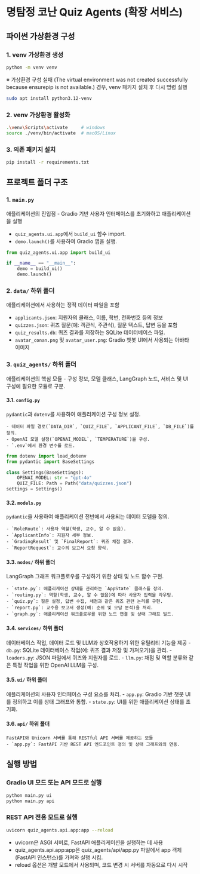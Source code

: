 # 명탐정 코난 Quiz Agents (확장 서비스)

## 파이썬 가상환경 구성

### 1. venv 가상환경 생성

```bash
python -m venv venv
```

※ 가상환경 구성 실패 (The virtual environment was not created successfully because ensurepip is not available.) 경우, venv 패키지 설치 후 다시 명령 실행

```bash
sudo apt install python3.12-venv
```

### 2. venv 가상환경 활성화

```bash
.\venv\Scripts\activate     # windows
source ./venv/bin/activate  # macOS/Linux
```

### 3. 의존 패키지 설치

```bash
pip install -r requirements.txt
```

## 프로젝트 폴더 구조

### 1. `main.py`

애플리케이션의 진입점 - Gradio 기반 사용자 인터페이스를 초기화하고 애플리케이션을 실행

- `quiz_agents.ui.app`에서 `build_ui` 함수 import.
- `demo.launch()`를 사용하여 Gradio 앱을 실행.

```python
from quiz_agents.ui.app import build_ui

if __name__ == "__main__":
    demo = build_ui()
    demo.launch()
```

### 2. `data/` 하위 폴더

애플리케이션에서 사용하는 정적 데이터 파일을 포함

- `applicants.json`: 지원자의 클래스, 이름, 학번, 전화번호 등의 정보
- `quizzes.json`: 퀴즈 질문(예: 객관식, 주관식), 질문 텍스트, 답변 등을 포함
- `quiz_results.db`: 퀴즈 결과를 저장하는 SQLite 데이터베이스 파일.
- `avatar_conan.png` 및 `avatar_user.png`: Gradio 챗봇 UI에서 사용되는 아바타 이미지

### 3. `quiz_agents/` 하위 폴더

애플리케이션의 핵심 모듈 - 구성 정보, 모델 클래스, LangGraph 노드, 서비스 및 UI 구성에 필요한 모듈로 구분.

#### 3.1. `config.py`

`pydantic`과 `dotenv`를 사용하여 애플리케이션 구성 정보 설정.

    - 데이터 파일 경로(`DATA_DIR`, `QUIZ_FILE`, `APPLICANT_FILE`, `DB_FILE`)를 정의.
    - OpenAI 모델 설정(`OPENAI_MODEL`, `TEMPERATURE`)을 구성.
    - `.env`에서 환경 변수를 로드.

```python
from dotenv import load_dotenv
from pydantic import BaseSettings

class Settings(BaseSettings):
    OPENAI_MODEL: str = "gpt-4o"
    QUIZ_FILE: Path = Path("data/quizzes.json")
settings = Settings()
```

#### 3.2. `models.py`

`pydantic`을 사용하여 애플리케이션 전반에서 사용되는 데이터 모델을 정의.

    - `RoleRoute`: 사용자 역할(학생, 교수, 알 수 없음).
    - `ApplicantInfo`: 지원자 세부 정보.
    - `GradingResult` 및 `FinalReport`: 퀴즈 채점 결과.
    - `ReportRequest`: 교수의 보고서 요청 양식.

#### 3.3. `nodes/` 하위 폴더

LangGraph 그래프 워크플로우를 구성하기 위한 상태 및 노드 함수 구현.

    - `state.py`: 애플리케이션 상태를 관리하는 `AppState` 클래스를 정의.
    - `routing.py`: 역할(학생, 교수, 알 수 없음)에 따라 사용자 입력을 라우팅.
    - `quiz.py`: 질문 설정, 답변 수집, 채점과 같은 퀴즈 관련 논리를 구현.
    - `report.py`: 교수용 보고서 생성(예: 순위 및 오답 분석)을 처리.
    - `graph.py`: 애플리케이션 워크플로우를 위한 노드 연결 및 상태 그래프 빌드.

#### 3.4. `services/` 하위 폴더

데이터베이스 작업, 데이터 로드 및 LLM과 상호작용하기 위한 유틸리티 기능을 제공
    - `db.py`: SQLite 데이터베이스 작업(예: 퀴즈 결과 저장 및 가져오기)을 관리.
    - `loaders.py`: JSON 파일에서 퀴즈와 지원자를 로드.
    - `llm.py`: 채점 및 역할 분류와 같은 특정 작업을 위한 OpenAI LLM을 구성.

#### 3.5. `ui/` 하위 폴더

애플리케이션의 사용자 인터페이스 구성 요소를 처리.
    - `app.py`: Gradio 기반 챗봇 UI를 정의하고 이를 상태 그래프와 통합.
    - `state.py`: UI를 위한 애플리케이션 상태를 초기화.

#### 3.6. `api/` 하위 폴더

    FastAPI와 Unicorn 서버를 통해 RESTful API 서버를 제공하는 모듈
    - `app.py`: FastAPI 기반 REST API 엔드포인트 정의 및 상태 그래프와의 연동.

## 실행 방법

### Gradio UI 모드 또는 API 모드로 실행

```bash
python main.py ui
python main.py api
```
### REST API 전용 모드로 실행

```bash
uvicorn quiz_agents.api.app:app --reload
```
- uvicorn은 ASGI 서버로, FastAPI 애플리케이션을 실행하는 데 사용
- quiz_agents.api.app:app은 quiz_agents/api/app.py 파일에서 app 객체(FastAPI 인스턴스)를 가져와 실행 시킴.
- reload 옵션은 개발 모드에서 사용되며, 코드 변경 시 서버를 자동으로 다시 시작